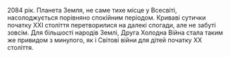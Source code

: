 2084 рік. Планета Земля, не саме тихе місце у Всесвіті, насолоджується
порівняно спокійним періодом. Криваві сутички початку ХХІ століття
перетворилися на далекі спогади, але не забуті зовсім. Для більшості
народів Землі, Друга Холодна Війна стала таким же привидом з минулого,
як і Світові війни для дітей початку ХХ століття.
